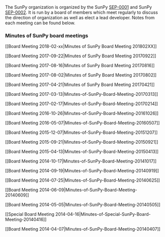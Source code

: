 The SunPy organization is organized by the SunPy [SEP-0001](https://github.com/sunpy/sunpy-SEP/blob/master/SEP-0001.md) and SunPy [SEP-0002](https://github.com/sunpy/sunpy-SEP/blob/master/SEP-0002.md). It is run by a board of members which meet regularly to discuss the direction of organization as well as elect a lead developer. Notes from each meeting can be found below.

### Minutes of SunPy board meetings
[[Board Meeting 2018-02-xx|Minutes of SunPy Board Meeting 201802XX]]

[[Board Meeting 2017-09-22|Minutes of SunPy Board Meeting 20170922]]

[[Board Meeting 2017-08-16|Minutes of SunPy Board Meeting 20170816]]

[[Board Meeting 2017-08-02|Minutes of SunPy Board Meeting 20170802]]

[[Board Meeting 2017-04-21|Minutes of SunPy Board Meeting 20170421]]

[[Board Meeting 2017-03-13|Minutes-of-SunPy-Board-Meeting-20170313]]

[[Board Meeting 2017-02-17|Minutes-of-SunPy-Board-Meeting-20170214]]

[[Board Meeting 2016-10-26|Minutes-of-SunPy-Board-Meeting-20161026]]

[[Board Meeting 2016-05-07|Minutes-of-SunPy-Board-Meeting-20160507]]

[[Board Meeting 2015-12-07|Minutes-of-SunPy-Board-Meeting-20151207]]

[[Board Meeting 2015-09-21|Minutes-of-SunPy-Board-Meeting-20150921]]

[[Board Meeting 2015-04-13|Minutes-of-SunPy-Board-Meeting-20150413]]

[[Board Meeting 2014-10-17|Minutes-of-SunPy-Board-Meeting-20141017]]

[[Board Meeting 2014-09-19|Minutes-of-SunPy-Board-Meeting-20140919]]

[[Board Meeting 2014-07-25|Minutes-of-SunPy-Board-Meeting-20140625]]

[[Board Meeting 2014-06-09|Minutes-of-SunPy-Board-Meeting-20140609]]

[[Board Meeting 2014-05-05|Minutes-of-SunPy-Board-Meeting-20140505]]

[[Special Board Meeting 2014-04-16|Minutes-of-Special-SunPy-Board-Meeting-20140416]]

[[Board Meeting 2014-04-07|Minutes-of-SunPy-Board-Meeting-20140407]]
